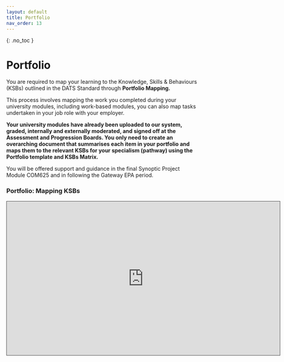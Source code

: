 ```yaml
---
layout: default
title: Portfolio
nav_order: 13
---
```


{: .no_toc }

# Portfolio

You are required to map your learning to the Knowledge, Skills & Behaviours (KSBs) outlined in the DATS Standard through **Portfolio Mapping.**

This process involves mapping the work you completed during your university modules, including work-based modules, you can also map tasks undertaken in your job role with your employer.


**Your university modules have already been uploaded to our system, graded, internally and externally moderated, and signed off at the Assessment and Progression Boards. You only need to create an overarching document that summarises each item in your portfolio and maps them to the relevant KSBs for your specialism (pathway) using the Portfolio template and KSBs Matrix.**


You will be offered support and guidance in the final Synoptic Project Module COM625 and in following the Gateway EPA period.

### Portfolio: Mapping KSBs

<iframe src="https://solent.cloud.panopto.eu/Panopto/Pages/Embed.aspx?id=f5394b33-81dd-4156-b203-b2fa009bb278&autoplay=false&offerviewer=true&showtitle=true&showbrand=true&captions=true&interactivity=all" height="405" width="720" style="border: 1px solid #464646;" allowfullscreen allow="autoplay" aria-label="Panopto Embedded Video Player" aria-description="DATS 1.1 KSB Mapping 2025" ></iframe>

<!--
### EPA PACK
Please download the Portfolio Specialist Skills Matrix, Learning Outcomes  & EPA Support Documents for your pathway to map the learning the apprenticeship learning outcomes to your Portfolio items:

[Cyber Security Specialist](https://github.com/martinsolent/bdats/raw/refs/heads/main/docs/info/EPA_PACKS_2024/Cyber_Security_Specialist_2024.zip){: .btn .btn-purple } 

[Data analyst](https://github.com/martinsolent/bdats/raw/refs/heads/main/docs/info/EPA_PACKS_2024/Data_Analyst_2024.zip){: .btn .btn-purple } 

[Network Engineer](https://github.com/martinsolent/bdats/raw/refs/heads/main/docs/info/EPA_PACKS_2024/Network_Engineer_2024.zip){: .btn .btn-purple } 

[Software Engineer](https://github.com/martinsolent/bdats/raw/refs/heads/main/docs/info/EPA_PACKS_2024/Software_Engineer_2024.zip){: .btn .btn-purple } 


### Gateway EPA Checklist

Gateway takes place following on from the completion of all on-programme modules at the end of 3rd year before moving on to the Synoptic Work based Project EndPoint Assessment period in the final 6 months (approx.) of the apprenticeship.

There will be a Gateway meeting to check the Apprentice is ready for EPA and all documents have been completed.

1. **Current up to date Tracker** - Your track should you up to date for all on programme modules and learning.
1. **Current up to date Portfolio Mapping** to the Standard learning outcome.
1. **EPA Ready Form** - signed by the apprentice, their manager & Solent University
1. **Synoptic Work based Project Outline Proposal** - Agreed by apprentice, employer and university (500 words max)


